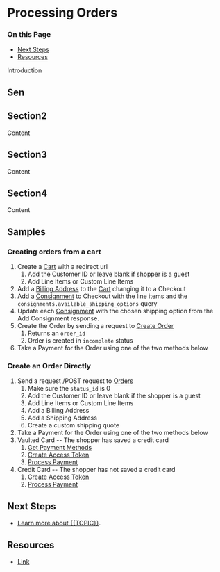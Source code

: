 # Processing Orders

<div class="otp" id="no-index">

### On this Page	
- [Next Steps](#next-steps)
- [Resources](#resources)

</div>

Introduction

## Sen

## Section2
Content

## Section3
Content

## Section4
Content

## Samples

### Creating orders from a cart

1.  Create a [Cart](/api-reference/cart-checkout/server-server-cart-api/cart/createacart) with a redirect url
	1.  Add the Customer ID or leave blank if shopper is a guest
	2.  Add Line Items or Custom Line Items
2.  Add a [Billing Address](/api-reference/cart-checkout/server-server-checkout-api/checkout-billing-address/checkoutsbillingaddressbycheckoutidpost) to the [Cart](/api-reference/cart-checkout/server-server-cart-api/cart/createacart) changing it to a Checkout
3.  Add a [Consignment](/api-reference/cart-checkout/server-server-checkout-api/checkout-consignments/checkoutsconsignmentsbycheckoutidpost) to Checkout with the line items and the `consignments.available_shipping_options` query
4. Update each [Consignment](https://developer.bigcommerce.com/api-reference/cart-checkout/server-server-checkout-api/checkout-consignments) with the chosen shipping option from the Add Consignment response.
5.  Create the Order by sending a request to [Create Order](/api-reference/cart-checkout/server-server-checkout-api/checkout/createanorder)
	1.  Returns an `order_id`
	2. Order is created in `incomplete` status
6.  Take a Payment for the Order using one of the two methods below

### Create an Order Directly

1.  Send a request /POST request to [Orders](/api-reference/orders/orders-api/orders/createanorder)
	1. Make sure the `status_id` is 0
	2.  Add the Customer ID or leave blank if the shopper is a guest
	3. Add Line Items or Custom Line Items
	4. Add a Billing Address
	5. Add a Shipping Address
	6. Create a custom shipping quote
2.  Take a Payment for the Order using one of the two methods below
3.  Vaulted Card -- The shopper has saved a credit card
	1. [Get Payment Methods](/api-reference/payments/payments-create-payment-token-api/payment-methods/paymentsmethodsget)
	2.  [Create Access Token](/api-reference/payments/payments-create-payment-token-api/payment-access-token/paymentsaccesstokenspost)
	3.  [Process Payment](/api-reference/payments/payments-process-payments/payment/paymentspost)
4.  Credit Card -- The shopper has not saved a credit card
	1. [Create Access Token](/api-reference/payments/payments-create-payment-token-api/payment-access-token/paymentsaccesstokenspost)
	2. [Process Payment](/api-reference/payments/payments-process-payments/payment/paymentspost)

## Next Steps
* [Learn more about {{TOPIC}}]().

## Resources
* [Link]() 